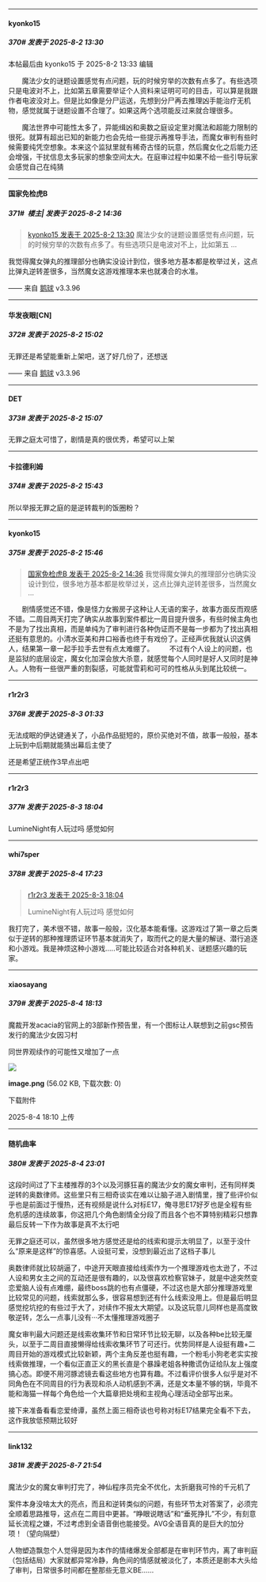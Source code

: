 ﻿
*****

####  kyonko15  
##### 370#       发表于 2025-8-2 13:30

 本帖最后由 kyonko15 于 2025-8-2 13:33 编辑 

       魔法少女的谜题设置感觉有点问题，玩的时候穷举的次数有点多了。有些选项只是电波对不上，比如第五章需要举证个人资料来证明可可的目击，可以算是我跟作者电波没对上。但是比如像是分尸运送，先想到分尸再去推理凶手能治疗无机物，感觉就属于谜题设置不合理了。如果这两个选项能反过来就合理很多。

       魔法世界中可能性太多了，异能缉凶和奥数之庭设定里对魔法和超能力限制的很死。就算有超出已知的新能力也会先给一些提示再推导手法，而魔女审判有些时候需要纯凭空想象。本来这个监狱里就有稀奇古怪的玩意，然后魔女化之后能力还会增强，干扰信息太多玩家的想象空间太大。在庭审过程中如果不给一些引导玩家会感觉自己在纯猜


*****

####  国家免检虎B  
##### 371#         楼主| 发表于 2025-8-2 14:36

<blockquote><a href="httphttps://stage1st.com/2b/forum.php?mod=redirect&amp;goto=findpost&amp;pid=68201522&amp;ptid=2236118" target="_blank">kyonko15 发表于 2025-8-2 13:30</a>
魔法少女的谜题设置感觉有点问题，玩的时候穷举的次数有点多了。有些选项只是电波对不上，比如第五 ...</blockquote>
我觉得魔女弹丸的推理部分也确实没设计到位，很多地方基本都是枚举过关，这点比弹丸逆转差很多，当然魔女这游戏推理本来也就凑合的水准。

—— 来自 [鹅球](https://www.pgyer.com/GcUxKd4w) v3.3.96


*****

####  华发夜眼[CN]  
##### 372#       发表于 2025-8-2 15:02

无罪还是希望能重新上架吧，送了好几份了，还想送

—— 来自 [鹅球](https://www.pgyer.com/GcUxKd4w) v3.3.96


*****

####  DET  
##### 373#       发表于 2025-8-2 15:07

无罪之庭太可惜了，剧情是真的很优秀，希望可以上架


*****

####  卡拉德利姆  
##### 374#       发表于 2025-8-2 15:43

所以举报无罪之庭的是逆转裁判的饭圈粉？

*****

####  kyonko15  
##### 375#       发表于 2025-8-2 15:46

<blockquote><a href="httphttps://stage1st.com/2b/forum.php?mod=redirect&amp;goto=findpost&amp;pid=68201736&amp;ptid=2236118" target="_blank">国家免检虎B 发表于 2025-8-2 14:36</a>
我觉得魔女弹丸的推理部分也确实没设计到位，很多地方基本都是枚举过关，这点比弹丸逆转差很多，当然魔女 ...</blockquote>
       剧情感觉还不错，像是怪力女搬房子这种让人无语的案子，故事方面反而观感不错。二周目两天打完了确实从故事到案件都比一周目提升很多，有些时候主角也不是为了找出真相，而是单纯为了审判进行各种伪证而不是每一步都为了找出真相还挺有意思的。小清水亚美和井口裕香也终于有戏份了。正经声优我就认识这俩人，结果第一章一起手拉手去世有点太难绷了。
       不过有个人设上的问题，也是监狱的底层设定，魔女化加深会放大杀意，就感觉每个人同时是好人又同时是神人。人物有一些很严重的割裂感，可能就雪莉和可可的性格从头到尾比较统一。


*****

####  r1r2r3  
##### 376#       发表于 2025-8-3 01:33

无法成眠的伊达键通关了，小品作品挺短的，原价买绝对不值，故事一般般，基本上玩到中后期就能猜出幕后主使了

还是希望正统作3早点出吧


*****

####  r1r2r3  
##### 377#       发表于 2025-8-3 18:04

LumineNight有人玩过吗 感觉如何


*****

####  whi7sper  
##### 378#       发表于 2025-8-4 17:23

<blockquote><a href="httphttps://stage1st.com/2b/forum.php?mod=redirect&amp;goto=findpost&amp;pid=68208143&amp;ptid=2236118" target="_blank">r1r2r3 发表于 2025-8-3 18:04</a>

LumineNight有人玩过吗 感觉如何</blockquote>
我打完了，美术很不错，故事一般般，汉化基本能看懂。这游戏过了第一章之后类似于逆转的那种推理质证环节基本就消失了，取而代之的是大量的解谜、潜行追逐和小游戏。我是神烦这种小游戏.....可能比较适合对各种机关、谜题感兴趣的玩家。


*****

####  xiaosayang  
##### 379#       发表于 2025-8-4 18:13

魔裁开发acacia的官网上的3部新作预告里，有一个图标让人联想到之前gsc预告发行的魔法少女因习村

同世界观续作的可能性又增加了一点

<img src="https://img.stage1st.com/forum/202508/04/181037b5pcbffnfa721vfy.png" referrerpolicy="no-referrer">

<strong>image.png</strong> (56.02 KB, 下载次数: 0)

下载附件

2025-8-4 18:10 上传


*****

####  随机曲率  
##### 380#       发表于 2025-8-4 23:01

这段时间过了下主楼推荐的3个以及河豚狂喜的魔法少女的魔女审判，还有同样类逆转的奥数律师。这些里只有三相奇谈实在难以让脑子进入剧情里，搜了些评价似乎也是前面过于慢热，还有视频是说什么对标E17，俺寻思E17好歹也是全程有些危机感的连续故事，你这把几个角色剧情全分段了而且各个也不算特别精彩只想靠最后反转一下作为故事是真不太行吧

无罪之庭还可以，虽然很多地方感觉还是给的线索和提示太明显了，以至于没什么“原来是这样”的惊喜感。人设挺可爱，没想到最近出了这档子事儿

奥数律师就比较胡逼了，中途开天眼直接给线索作为一个推理游戏也太逊了，不过人设和男女主之间的互动还是很有趣的，以及很喜欢检察官妹子，就是中途突然变恋爱脑人设有点难绷，最终boss跳的也有点僵硬，不过这也是大部分推理游戏里比较常见的问题，线索就那么多，很容易想到还有什么线索没用上。但是最后明显感觉挖坑挖的有些过于大了，对续作不报太大期望。以及这玩意儿同样也是高度致敬逆转，怎么一点事儿没有···不太懂推理游戏圈子

魔女审判最大问题还是线索收集环节和日常环节比较无聊，以及各种be比较无厘头，以至于二周目直接懒得给线索收集环节了可还行。优势同样是人设挺有趣+二周目开始的游戏模式比较新颖，两个主角反差也挺有趣，一个粉毛小狗老老实实按线索做推理，一个看似正直正义的黑长直是个暴躁老姐各种撒谎伪证给队友上强度搞心态。即便不用河豚滤镜去看这些地方也算有趣。不过看评价很多人似乎是对不同角色在不同周目的行为表现和杀人动机感到不满，还是文本量不够的锅，毕竟不能和海猫一样每个角色给一个大篇章把处境和主视角心理活动全部写出来。

接下来准备看看恋爱绮谭，虽然上面三相奇谈也号称对标E17结果完全看不下去，这作我放低预期比较好


*****

####  link132  
##### 381#       发表于 2025-8-7 21:54

魔法少女的魔女审判打完了，神仙程序员完全不优化，太折磨我可怜的千元机了

案件本身没啥太大的亮点，而且和逆转类似的问题，有些环节太对答案了，必须完全顺着思路推导，这点在二周目中更甚。“睁眼说瞎话”和“垂死挣扎”不少，有刻意延长流程之嫌，不过考虑到全语音倒也能接受。AVG全语音真的是巨大的加分项！（望向隔壁）

人物塑造飘忽个人觉得是因为本作的情绪爆发全部都是在审判环节内，离了审判庭（包括结局）大家就都异常冷静，角色间的情感就被淡化了，本质还是剧本大头给了审判，日常很多时间都在整那些无意义BE……


